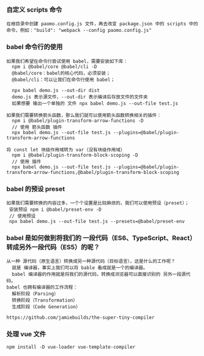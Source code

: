 ### 自定义 scripts 命令
    在根目录中创建 paomo.config.js 文件，再去改变 package.json 中的 scripts 中的命令，例如："build": "webpack --config paomo.config.js"

### babel 命令行的使用
    如果我们希望在命令行尝试使用 babel，需要安装如下库：
      npm i @babel/core @babel/cli -D
      @babel/core：babel的核心代码，必须安装；
      @babel/cli：可以让我们在命令行使用 babel；

      npx babel demo.js --out-dir dist
      demo.js 表示源文件，--out-dir 表示编译后存放文件的文件夹
      如果想要 输出一个单独的 文件 npx babel demo.js --out-file test.js
    
    如果我们需要转换箭头函数，那么我们就可以使用箭头函数转换相关的插件：
      npm i @babel/plugin-transform-arrow-functions -D
      // 使用 箭头函数 插件
      npx babel demo.js --out-file test.js --plugins=@babel/plugin-transform-arrow-functions

    将 const let 块级作用域转为 var（没有块级作用域）
      npm i @babel/plugin-transform-block-scoping -D
      // 使用 插件
      npx babel demo.js --out-file test.js --plugins=@babel/plugin-transform-arrow-functions,@babel/plugin-transform-block-scoping   

 ### babel 的预设 preset
    如果我们需要转换的内容过多，一个个设置是比较麻烦的，我们可以使用预设（preset）；
     安装预设 npm i @babel/preset-env -D
     // 使用预设
     npx babel demo.js --out-file test.js --presets=@babel/preset-env
  
  ### babel 是如何做到将我们的 一段代码（ES6、TypeScript、React）转成另外一段代码（ES5）的呢？
    从一种 源代码（原生语言）转换成另一种源代码（目标语言），这是什么的工作呢？
      就是 编译器，事实上我们可以将 bable 看成就是一个的编译器。
      babel 编译器的作用就是将我们的源代码，转换成浏览器可以直接识别的 另外一段源代码。
    babel 也拥有编译器的工作流程：
      解析阶段（Parsing）
      转换阶段（Transformation）      
      生成阶段（Code Generation）
    
    https://github.com/jamiebuilds/the-super-tiny-compiler

  ### 处理 vue 文件
    npm install -D vue-loader vue-template-compiler

